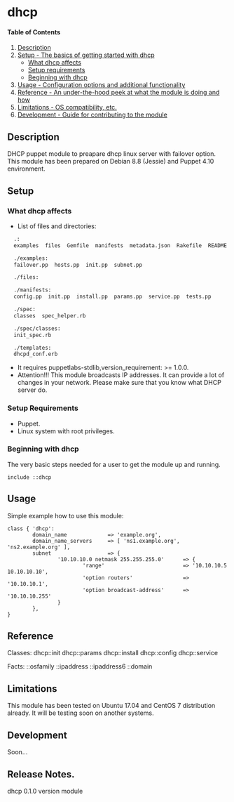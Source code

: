 # dhcp

#### Table of Contents

1. [Description](#description)
2. [Setup - The basics of getting started with dhcp](#setup)
    * [What dhcp affects](#what-dhcp-affects)
    * [Setup requirements](#setup-requirements)
    * [Beginning with dhcp](#beginning-with-dhcp)
3. [Usage - Configuration options and additional functionality](#usage)
4. [Reference - An under-the-hood peek at what the module is doing and how](#reference)
5. [Limitations - OS compatibility, etc.](#limitations)
6. [Development - Guide for contributing to the module](#development)

## Description

DHCP puppet module to preapare dhcp linux server with failover option.
This module has been prepared on Debian 8.8 (Jessie) and Puppet 4.10 environment. 

## Setup

### What dhcp affects

* List of files and directories:
``` sh
  .:
  examples  files  Gemfile  manifests  metadata.json  Rakefile  README.md  spec  templates

  ./examples:
  failover.pp  hosts.pp  init.pp  subnet.pp

  ./files:

  ./manifests:
  config.pp  init.pp  install.pp  params.pp  service.pp  tests.pp

  ./spec:
  classes  spec_helper.rb

  ./spec/classes:
  init_spec.rb

  ./templates:
  dhcpd_conf.erb
```
* It requires puppetlabs-stdlib,version_requirement: >= 1.0.0.
* Attention!!! This module broadcasts IP addresses.
  It can provide a lot of changes in your network.
  Please make sure that you know what DHCP server do.  

### Setup Requirements

* Puppet.
* Linux system with root privileges.

### Beginning with dhcp

The very basic steps needed for a user to get the module up and running.

``` puppet
include ::dhcp
```

## Usage

Simple example how to use this module:

``` puppet
class { 'dhcp':
        domain_name             => 'example.org',
        domain_name_servers     => [ 'ns1.example.org', 'ns2.example.org' ],
        subnet                  => {
                '10.10.10.0 netmask 255.255.255.0'      => {
                        'range'                         => '10.10.10.5 10.10.10.10',
                        'option routers'                => '10.10.10.1',
                        'option broadcast-address'      => '10.10.10.255'
                }
        },
}
```

## Reference

Classes:
  dhcp::init
  dhcp::params
  dhcp::install
  dhcp::config
  dhcp::service

Facts:
  ::osfamily
  ::ipaddress
  ::ipaddress6
  ::domain


## Limitations

This module has been tested on Ubuntu 17.04 and CentOS 7 distribution already.
It will be testing soon on another systems. 

## Development

Soon...

## Release Notes.

dhcp 0.1.0 version module
